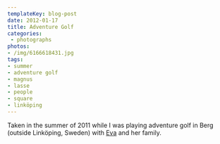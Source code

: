 ```yaml
---
templateKey: blog-post
date: 2012-01-17
title: Adventure Golf
categories:
 - photographs
photos:
- /img/6166618431.jpg
tags:
- summer
- adventure golf
- magnus
- lasse
- people
- square
- linköping
---
```

Taken in the summer of 2011 while I was playing adventure golf in Berg (outside Linköping, Sweden) with [Eva](http://log.brusman.net) and her family.
